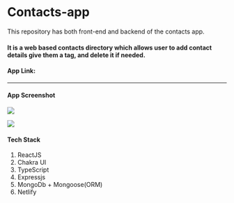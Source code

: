 # Contacts-app
 This repository has both front-end and backend of the contacts app. 

#### It is a web based contacts directory which allows user to add contact details give them a tag, and delete it if needed. 


#### App Link: 
---

#### App Screenshot

![](https://user-images.githubusercontent.com/55375534/137634462-0957fd18-38ea-4079-ad37-f81f4b615904.png)

![](https://user-images.githubusercontent.com/55375534/137634453-28b7eb8f-1057-473d-bc5a-4d72a8c0328d.png)


#### Tech Stack 
1. ReactJS
2. Chakra UI
3. TypeScript
4. Expressjs
5. MongoDb + Mongoose(ORM)
6. Netlify

